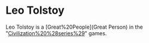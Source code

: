# Leo Tolstoy

Leo Tolstoy is a [Great%20People](Great Person) in the "[Civilization%20%28series%29](Civilization)" games.